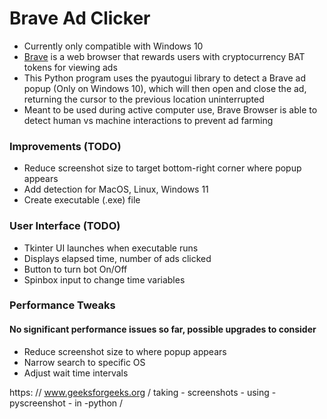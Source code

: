 # Brave Ad Clicker
- Currently only compatible with Windows 10
- [Brave](https://brave.com/) is a web browser that rewards users with cryptocurrency BAT tokens for viewing ads
- This Python program uses the pyautogui library to detect a Brave ad popup (Only on Windows 10), which will then open and close the ad, returning the cursor to the previous location uninterrupted
- Meant to be used during active computer use, Brave Browser is able to detect human vs machine interactions to prevent ad farming

### Improvements (TODO)

- Reduce screenshot size to target bottom-right corner where popup appears
- Add detection for MacOS, Linux, Windows 11
- Create executable (.exe) file

### User Interface (TODO)

- Tkinter UI launches when executable runs
- Displays elapsed time, number of ads clicked
- Button to turn bot On/Off
- Spinbox input to change time variables

### Performance Tweaks

#### No significant performance issues so far, possible upgrades to consider

- Reduce screenshot size to where popup appears
- Narrow search to specific OS
- Adjust wait time intervals

https: // www.geeksforgeeks.org / taking - screenshots - using - pyscreenshot - in -python /
